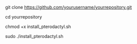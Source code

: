 git clone https://github.com/yourusername/yourrepository.git

cd yourrepository

chmod +x install_pterodactyl.sh

sudo ./install_pterodactyl.sh


